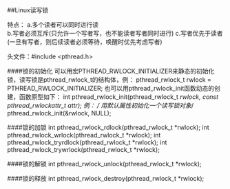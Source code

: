 ##Linux读写锁

特点：
a.多个读者可以同时进行读  
b.写者必须互斥(只允许一个写者写，也不能读者写者同时进行)
c.写者优先于读者(一旦有写者，则后续读者必须等待，唤醒时优先考虑写者)

头文件：#include <pthread.h>

####锁的初始化
可以用宏PTHREAD_RWLOCK_INITIALIZER来静态的初始化锁，读写锁是pthread_rwlock_t的结构体，例：
pthread_rwlock_t rwlock = PTHREAD_RWLOCK_INITIALIZER;
也可以用pthread_rwlock_init函数动态的创建，函数原型如下：
int pthread_rwlock_init(pthread_rwlock_t *rwlock, const pthread_rwlockattr_t *attr);
例：
/* 用默认属性初始化一个读写锁对象*/
pthread_rwlock_init(&rwlock, NULL);

####锁的加锁
int pthread_rwlock_rdlock(pthread_rwlock_t *rwlock);
int pthread_rwlock_wrlock(pthread_rwlock_t *rwlock);
int pthread_rwlock_tryrdlock(pthread_rwlock_t *rwlock);
int pthread_rwlock_trywrlock(pthread_rwlock_t *rwlock);
	
####锁的解锁
int pthread_rwlock_unlock(pthread_rwlock_t *rwlock);

####锁的释放
int pthread_rwlock_destroy(pthread_rwlock_t *rwlock);
